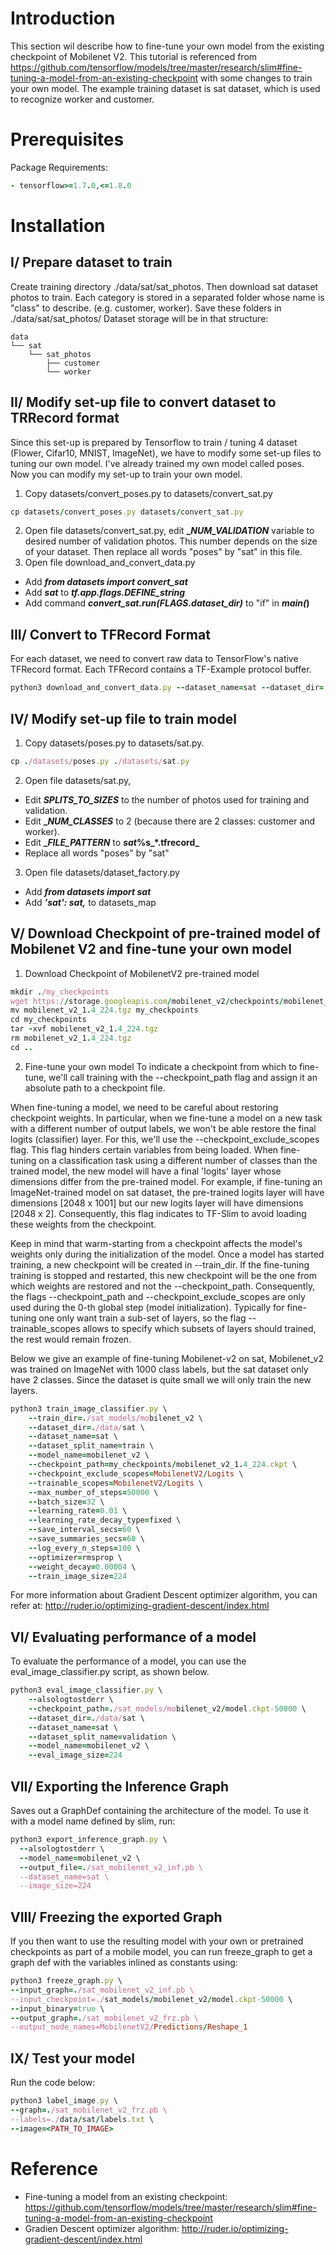# Introduction
This section wil describe how to fine-tune your own model from the existing checkpoint of Mobilenet V2. This tutorial is referenced 
from https://github.com/tensorflow/models/tree/master/research/slim#fine-tuning-a-model-from-an-existing-checkpoint with some changes
to train your own model.
The example training dataset is sat dataset, which is used to recognize worker and customer.

# Prerequisites
Package Requirements:
```ruby
- tensorflow>=1.7.0,<=1.8.0
```
# Installation
## I/ Prepare dataset to train
Create training directory ./data/sat/sat_photos. Then download sat dataset photos to train. Each category is stored in a separated folder whose name is "class" to describe. (e.g. customer, worker).
Save these folders in ./data/sat/sat_photos/
Dataset storage will be in that structure:
```
data
└── sat
    └── sat_photos
        ├── customer
        └── worker
```

## II/ Modify set-up file to convert dataset to TRRecord format
Since this set-up is prepared by Tensorflow to train / tuning 4 dataset (Flower, Cifar10, MNIST, ImageNet), we have to modify some set-up files to tuning our own model.
I've already trained my own model called poses. Now you can modify my set-up to train your own model.
1. Copy datasets/convert_poses.py to datasets/convert_sat.py
```ruby
cp datasets/convert_poses.py datasets/convert_sat.py
```
2. Open file datasets/convert_sat.py, edit **__NUM_VALIDATION_** variable to desired number of validation photos.
This number depends on the size of your dataset. Then replace all words "poses" by "sat" in this file.
3. Open file download_and_convert_data.py
- Add **_from datasets import convert_sat_**
- Add **_sat_** to **_tf.app.flags.DEFINE_string_**
- Add command **_convert_sat.run(FLAGS.dataset_dir)_** to "if" in **_main(_)**

## III/ Convert to TFRecord Format
For each dataset, we need to convert raw data to TensorFlow's native TFRecord format. Each TFRecord contains a TF-Example protocol buffer.
```ruby
python3 download_and_convert_data.py --dataset_name=sat --dataset_dir=./data/sat
```
## IV/ Modify set-up file to train model
1. Copy datasets/poses.py to datasets/sat.py.
```ruby
cp ./datasets/poses.py ./datasets/sat.py
```
2. Open file datasets/sat.py, 
- Edit **_SPLITS_TO_SIZES_** to the number of photos used for training and validation.
- Edit **__NUM_CLASSES_** to 2 (because there are 2 classes: customer and worker). 
- Edit **__FILE_PATTERN_** to **_sat_%s_*.tfrecord_**
- Replace all words "poses" by "sat"
3. Open file datasets/dataset_factory.py
- Add **_from datasets import sat_**
- Add **_'sat': sat,_** to datasets_map

## V/ Download Checkpoint of pre-trained model of Mobilenet V2 and fine-tune your own model
1. Download Checkpoint of MobilenetV2 pre-trained model
```ruby
mkdir ./my_checkpoints
wget https://storage.googleapis.com/mobilenet_v2/checkpoints/mobilenet_v2_1.4_224.tgz 
mv mobilenet_v2_1.4_224.tgz my_checkpoints
cd my_checkpoints
tar -xvf mobilenet_v2_1.4_224.tgz
rm mobilenet_v2_1.4_224.tgz
cd ..
```
2. Fine-tune your own model
To indicate a checkpoint from which to fine-tune, we'll call training with the --checkpoint_path flag and assign it an absolute path to a checkpoint file.

When fine-tuning a model, we need to be careful about restoring checkpoint weights. In particular, when we fine-tune a model on a new task with a different number of output labels, we won't be able restore the final logits (classifier) layer. For this, we'll use the --checkpoint_exclude_scopes flag. This flag hinders certain variables from being loaded. When fine-tuning on a classification task using a different number of classes than the trained model, the new model will have a final 'logits' layer whose dimensions differ from the pre-trained model. For example, if fine-tuning an ImageNet-trained model on sat dataset, the pre-trained logits layer will have dimensions [2048 x 1001] but our new logits layer will have dimensions [2048 x 2]. Consequently, this flag indicates to TF-Slim to avoid loading these weights from the checkpoint.

Keep in mind that warm-starting from a checkpoint affects the model's weights only during the initialization of the model. Once a model has started training, a new checkpoint will be created in --train_dir. If the fine-tuning training is stopped and restarted, this new checkpoint will be the one from which weights are restored and not the --checkpoint_path. Consequently, the flags --checkpoint_path and --checkpoint_exclude_scopes are only used during the 0-th global step (model initialization). Typically for fine-tuning one only want train a sub-set of layers, so the flag --trainable_scopes allows to specify which subsets of layers should trained, the rest would remain frozen.

Below we give an example of fine-tuning Mobilenet-v2 on sat, Mobilenet_v2 was trained on ImageNet with 1000 class labels, but the sat dataset only have 2 classes. Since the dataset is quite small we will only train the new layers.
```ruby
python3 train_image_classifier.py \
    --train_dir=./sat_models/mobilenet_v2 \
    --dataset_dir=./data/sat \
    --dataset_name=sat \
    --dataset_split_name=train \
    --model_name=mobilenet_v2 \
    --checkpoint_path=my_checkpoints/mobilenet_v2_1.4_224.ckpt \
    --checkpoint_exclude_scopes=MobilenetV2/Logits \
    --trainable_scopes=MobilenetV2/Logits \
    --max_number_of_steps=50000 \
    --batch_size=32 \
    --learning_rate=0.01 \
    --learning_rate_decay_type=fixed \
    --save_interval_secs=60 \
    --save_summaries_secs=60 \
    --log_every_n_steps=100 \
    --optimizer=rmsprop \
    --weight_decay=0.00004 \
    --train_image_size=224
```
For more information about Gradient Descent optimizer algorithm, you can refer at: http://ruder.io/optimizing-gradient-descent/index.html

## VI/ Evaluating performance of a model
To evaluate the performance of a model, you can use the eval_image_classifier.py script, as shown below.
```ruby
python3 eval_image_classifier.py \
    --alsologtostderr \
    --checkpoint_path=./sat_models/mobilenet_v2/model.ckpt-50000 \
    --dataset_dir=./data/sat \
    --dataset_name=sat \
    --dataset_split_name=validation \
    --model_name=mobilenet_v2 \
    --eval_image_size=224
```
## VII/ Exporting the Inference Graph
Saves out a GraphDef containing the architecture of the model.
To use it with a model name defined by slim, run:
```ruby
python3 export_inference_graph.py \
  --alsologtostderr \
  --model_name=mobilenet_v2 \
  --output_file=./sat_mobilenet_v2_inf.pb \
  --dataset_name=sat \
  --image_size=224
```
## VIII/ Freezing the exported Graph
  If you then want to use the resulting model with your own or pretrained checkpoints as part of a mobile model, you can run freeze_graph to get a graph def with the variables inlined as constants using:
  ```ruby
python3 freeze_graph.py \
--input_graph=./sat_mobilenet_v2_inf.pb \
--input_checkpoint=./sat_models/mobilenet_v2/model.ckpt-50000 \
--input_binary=true \
--output_graph=./sat_mobilenet_v2_frz.pb \
--output_node_names=MobilenetV2/Predictions/Reshape_1
  ```
## IX/ Test your model
Run the code below:
```ruby
python3 label_image.py \
--graph=./sat_mobilenet_v2_frz.pb \
--labels=./data/sat/labels.txt \
--image=<PATH_TO_IMAGE>
```
 
# Reference
- Fine-tuning a model from an existing checkpoint: https://github.com/tensorflow/models/tree/master/research/slim#fine-tuning-a-model-from-an-existing-checkpoint
- Gradien Descent optimizer algorithm: http://ruder.io/optimizing-gradient-descent/index.html

